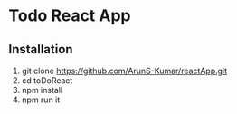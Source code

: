 # Todo React App 

## Installation

1. git clone https://github.com/ArunS-Kumar/reactApp.git
2. cd toDoReact
3. npm install
4. npm run it